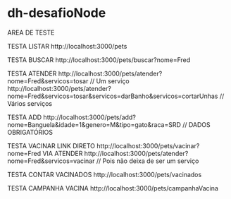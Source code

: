 # dh-desafioNode

AREA DE TESTE

TESTA LISTAR
http://localhost:3000/pets

TESTA BUSCAR
http://localhost:3000/pets/buscar?nome=Fred

TESTA ATENDER
http://localhost:3000/pets/atender?nome=Fred&servicos=tosar // Um serviço
http://localhost:3000/pets/atender?nome=Fred&servicos=tosar&servicos=darBanho&servicos=cortarUnhas // Vários serviços

TESTA ADD
http://localhost:3000/pets/add?nome=Banguela&idade=1&genero=M&tipo=gato&raca=SRD // DADOS OBRIGATÓRIOS

TESTA VACINAR
LINK DIRETO http://localhost:3000/pets/vacinar?nome=Fred
VIA ATENDER http://localhost:3000/pets/atender?nome=Fred&servicos=vacinar // Pois não deixa de ser um serviço

TESTA CONTAR VACINADOS
http://localhost:3000/pets/vacinados

TESTA CAMPANHA VACINA
http://localhost:3000/pets/campanhaVacina